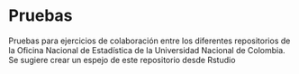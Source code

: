 # Pruebas
Pruebas para ejercicios de colaboración entre los diferentes repositorios de la Oficina Nacional de Estadística de la Universidad Nacional de Colombia. Se sugiere crear un espejo de este repositorio desde Rstudio
